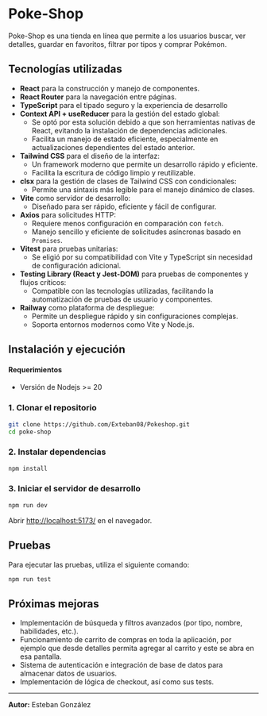 # Poke-Shop

Poke-Shop es una tienda en línea que permite a los usuarios buscar, ver detalles, guardar en favoritos, filtrar por tipos y comprar Pokémon.

## Tecnologías utilizadas

- **React** para la construcción y manejo de componentes.
- **React Router** para la navegación entre páginas.
- **TypeScript** para el tipado seguro y la experiencia de desarrollo
- **Context API + useReducer** para la gestión del estado global:
  - Se optó por esta solución debido a que son herramientas nativas de React, evitando la instalación de dependencias adicionales.
  - Facilita un manejo de estado eficiente, especialmente en actualizaciones dependientes del estado anterior.
- **Tailwind CSS** para el diseño de la interfaz:
  - Un framework moderno que permite un desarrollo rápido y eficiente.
  - Facilita la escritura de código limpio y reutilizable.
- **clsx** para la gestión de clases de Tailwind CSS con condicionales:
  - Permite una sintaxis más legible para el manejo dinámico de clases.
- **Vite** como servidor de desarrollo:
  - Diseñado para ser rápido, eficiente y fácil de configurar.
- **Axios** para solicitudes HTTP:
  - Requiere menos configuración en comparación con `fetch`.
  - Manejo sencillo y eficiente de solicitudes asíncronas basado en `Promises`.
- **Vitest** para pruebas unitarias:
  - Se eligió por su compatibilidad con Vite y TypeScript sin necesidad de configuración adicional.
- **Testing Library (React y Jest-DOM)** para pruebas de componentes y flujos críticos:
  - Compatible con las tecnologías utilizadas, facilitando la automatización de pruebas de usuario y componentes.
- **Railway** como plataforma de despliegue:
  - Permite un despliegue rápido y sin configuraciones complejas.
  - Soporta entornos modernos como Vite y Node.js.

## Instalación y ejecución

#### Requerimientos

- Versión de Nodejs >= 20

### 1. Clonar el repositorio

```sh
git clone https://github.com/Exteban08/Pokeshop.git
cd poke-shop
```

### 2. Instalar dependencias

```sh
npm install
```

### 3. Iniciar el servidor de desarrollo

```sh
npm run dev
```

Abrir [http://localhost:5173/](http://localhost:5173/) en el navegador.

## Pruebas

Para ejecutar las pruebas, utiliza el siguiente comando:

```sh
npm run test
```

## Próximas mejoras

- Implementación de búsqueda y filtros avanzados (por tipo, nombre, habilidades, etc.).
- Funcionamiento de carrito de compras en toda la aplicación, por ejemplo que desde detalles
  permita agregar al carrito y este se abra en esa pantalla.
- Sistema de autenticación e integración de base de datos para almacenar datos de usuarios.
- Implementación de lógica de checkout, así como sus tests.

---

**Autor:** Esteban González

